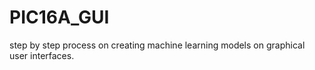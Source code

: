# PIC16A_GUI
step by step process on creating machine learning models on graphical user interfaces.
